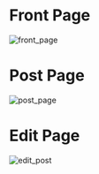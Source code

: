 # Front Page 
![front_page](https://github.com/AyaanOVO/Clean-Blog/assets/112178913/443bdab7-a09f-487f-9e17-5d5ff31dc4fe) 

# Post Page
![post_page](https://github.com/AyaanOVO/Clean-Blog/assets/112178913/d4bab4dd-6c4d-4f18-b4d4-b2fd944f75f8) 

# Edit Page
![edit_post](https://github.com/AyaanOVO/Clean-Blog/assets/112178913/b11980b5-9665-4a30-aa6d-d6f4e6269e15) 

